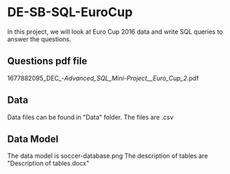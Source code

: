 # DE-SB-SQL-EuroCup
In this project, we will look at Euro Cup 2016 data and write SQL queries to answer the questions.

## **Questions pdf file**  
1677882095_DEC_-_Advanced_SQL_Mini-Project__Euro_Cup_2_.pdf

## **Data**
Data files can be found in "Data" folder. The files are .csv

## **Data Model**
The data model is soccer-database.png
The description of tables are "Description of tables.docx"
